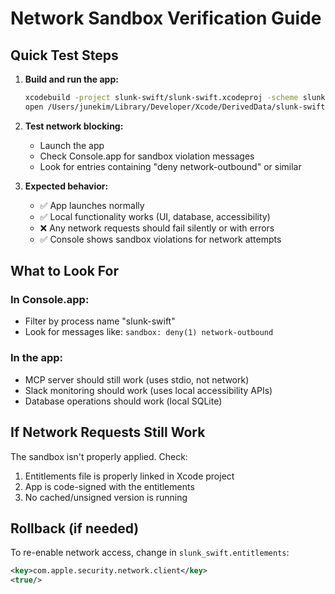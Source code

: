 # Network Sandbox Verification Guide

## Quick Test Steps

1. **Build and run the app:**
   ```bash
   xcodebuild -project slunk-swift/slunk-swift.xcodeproj -scheme slunk-swift build
   open /Users/junekim/Library/Developer/Xcode/DerivedData/slunk-swift-*/Build/Products/Debug/slunk-swift.app
   ```

2. **Test network blocking:**
   - Launch the app
   - Check Console.app for sandbox violation messages
   - Look for entries containing "deny network-outbound" or similar

3. **Expected behavior:**
   - ✅ App launches normally
   - ✅ Local functionality works (UI, database, accessibility)
   - ❌ Any network requests should fail silently or with errors
   - ✅ Console shows sandbox violations for network attempts

## What to Look For

### In Console.app:
- Filter by process name "slunk-swift"
- Look for messages like: `sandbox: deny(1) network-outbound`

### In the app:
- MCP server should still work (uses stdio, not network)
- Slack monitoring should work (uses local accessibility APIs)
- Database operations should work (local SQLite)

## If Network Requests Still Work

The sandbox isn't properly applied. Check:
1. Entitlements file is properly linked in Xcode project
2. App is code-signed with the entitlements
3. No cached/unsigned version is running

## Rollback (if needed)

To re-enable network access, change in `slunk_swift.entitlements`:
```xml
<key>com.apple.security.network.client</key>
<true/>
```